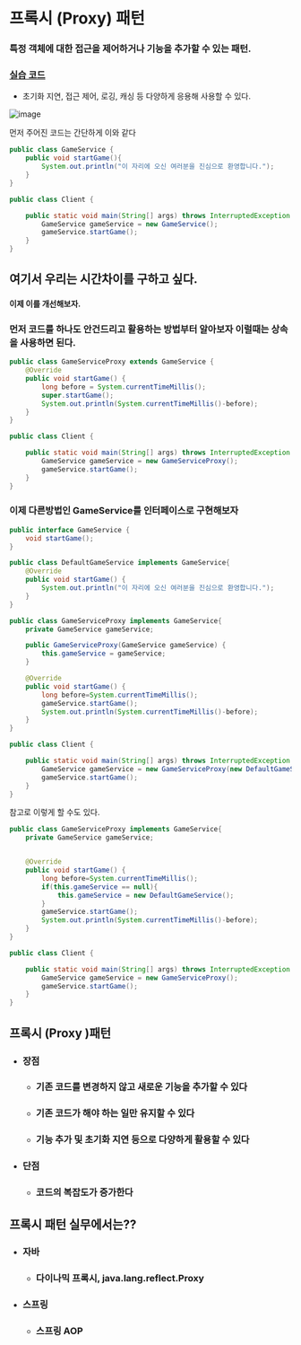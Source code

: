 # 프록시 (Proxy) 패턴

### 특정 객체에 대한 접근을 제어하거나 기능을 추가할 수 있는 패턴.

### [실습 코드](https://github.com/saechimdaeki/GofDesignPattern-With-Java/tree/main/src/main/java/com/example/gofdesignpatternwithjava/_02_structural_patterns/_12_proxy)

- 초기화 지연, 접근 제어, 로깅, 캐싱 등 다양하게 응용해 사용할 수 있다.

![image](https://user-images.githubusercontent.com/40031858/141996706-ea695fb6-ffef-4a5c-9e80-76addec98389.png)

먼저 주어진 코드는 간단하게 이와 같다

```java
public class GameService {
    public void startGame(){
        System.out.println("이 자리에 오신 여러분을 진심으로 환영합니다.");
    }
}
```

```java
public class Client {

    public static void main(String[] args) throws InterruptedException {
        GameService gameService = new GameService();
        gameService.startGame();
    }
}
```

## 여기서 우리는 시간차이를 구하고 싶다.

#### 이제 이를 개선해보자.

### 먼저 코드를 하나도 안건드리고 활용하는 방법부터 알아보자 이럴때는 상속을 사용하면 된다.

```java
public class GameServiceProxy extends GameService {
    @Override
    public void startGame() {
        long before = System.currentTimeMillis();
        super.startGame();
        System.out.println(System.currentTimeMillis()-before);
    }
}
```

```java
public class Client {

    public static void main(String[] args) throws InterruptedException {
        GameService gameService = new GameServiceProxy();
        gameService.startGame();
    }
}
```

### 이제 다른방법인 GameService를 인터페이스로 구현해보자

```java
public interface GameService {
    void startGame();
}
```

```java
public class DefaultGameService implements GameService{
    @Override
    public void startGame() {
        System.out.println("이 자리에 오신 여러분을 진심으로 환영합니다.");
    }
}
```

```java
public class GameServiceProxy implements GameService{
    private GameService gameService;

    public GameServiceProxy(GameService gameService) {
        this.gameService = gameService;
    }

    @Override
    public void startGame() {
        long before=System.currentTimeMillis();
        gameService.startGame();
        System.out.println(System.currentTimeMillis()-before);
    }
}
```

```java
public class Client {

    public static void main(String[] args) throws InterruptedException {
        GameService gameService = new GameServiceProxy(new DefaultGameService());
        gameService.startGame();
    }
}
```

참고로 이렇게 할 수도 있다.

```java
public class GameServiceProxy implements GameService{
    private GameService gameService;


    @Override
    public void startGame() {
        long before=System.currentTimeMillis();
        if(this.gameService == null){
            this.gameService = new DefaultGameService(); 
        }
        gameService.startGame();
        System.out.println(System.currentTimeMillis()-before);
    }
}
```

```java
public class Client {

    public static void main(String[] args) throws InterruptedException {
        GameService gameService = new GameServiceProxy();
        gameService.startGame();
    }
}
```

## 프록시 (Proxy )패턴

- ### 장점

  - ### 기존 코드를 변경하지 않고 새로운 기능을 추가할 수 있다

  - ### 기존 코드가 해야 하는 일만 유지할 수 있다

  - ### 기능 추가 및 초기화 지연 등으로 다양하게 활용할 수 있다

- ### 단점

  - ### 코드의 복잡도가 증가한다

## 프록시 패턴 실무에서는??

- ### 자바

  - ### 다이나믹 프록시, java.lang.reflect.Proxy

- ### 스프링

  - ### 스프링 AOP

